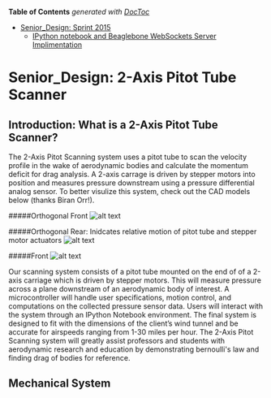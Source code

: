 <!-- START doctoc generated TOC please keep comment here to allow auto update -->
<!-- DON'T EDIT THIS SECTION, INSTEAD RE-RUN doctoc TO UPDATE -->
**Table of Contents**  *generated with [DocToc](https://github.com/thlorenz/doctoc)*

- [Senior_Design: Sprint 2015](#senior_design-sprint-2015)
  - [IPython notebook and Beaglebone WebSockets Server Implimentation](#ipython-notebook-and-beaglebone-websockets-server-implimentation)

<!-- END doctoc generated TOC please keep comment here to allow auto update -->

Senior_Design: 2-Axis Pitot Tube Scanner 
================================
Introduction: What is a 2-Axis Pitot Tube Scanner?
------------------------------
The 2-Axis Pitot Scanning system uses a pitot tube to scan the velocity profile in the wake of aerodynamic bodies and calculate the momentum deficit for drag analysis. A 2-axis carrage is driven by stepper motors into position and measures pressure downstream using a pressure differential analog sensor. To better visulize this system, check out the CAD models below (thanks Biran Orr!).

#####Orthogonal Front
![alt text](https://github.com/alexlerikos/Senior_Design/blob/master/README_images/Orthogonal_Front.png)

#####Orthogonal Rear: Inidcates relative motion of pitot tube and stepper motor actuators
![alt text](https://github.com/alexlerikos/Senior_Design/blob/master/README_images/Orthogonal_Rear.png)

#####Front
![alt text](https://github.com/alexlerikos/Senior_Design/blob/master/README_images/Front.png)

Our scanning system consists of a pitot tube mounted on the end of of a 2-axis carriage which is driven by stepper motors. This will measure pressure across a plane downstream of an aerodynamic body of interest. A microcontroller will handle user specifications, motion control, and computations on the collected pressure sensor data. Users will interact with the system through an IPython Notebook environment. The final system is designed to fit with the dimensions of the client’s wind tunnel and be accurate for airspeeds ranging from 1-30 miles per hour. The 2-Axis Pitot Scanning system will greatly assist professors and students with aerodynamic research and education by demonstrating bernoulli's law and finding drag of bodies for reference.

Mechanical System
--------------------------------
